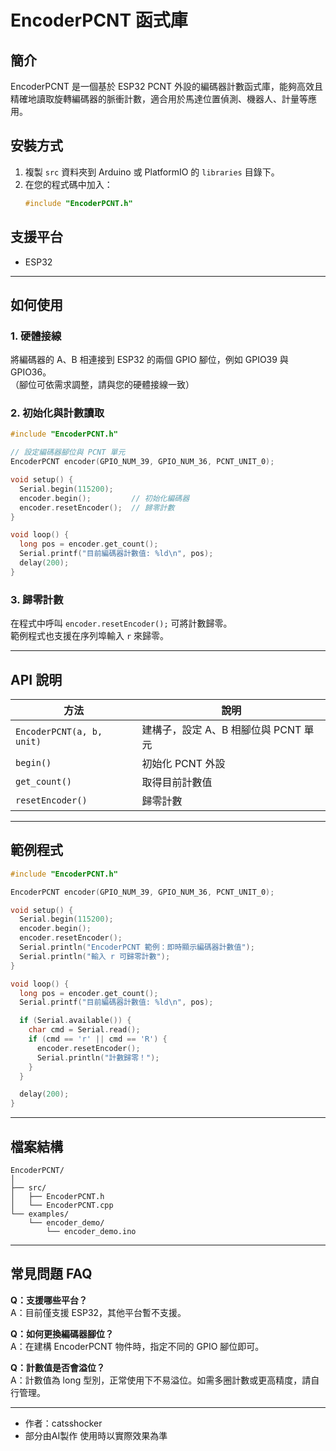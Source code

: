 # EncoderPCNT 函式庫

## 簡介
EncoderPCNT 是一個基於 ESP32 PCNT 外設的編碼器計數函式庫，能夠高效且精確地讀取旋轉編碼器的脈衝計數，適合用於馬達位置偵測、機器人、計量等應用。

## 安裝方式
1. 複製 `src` 資料夾到 Arduino 或 PlatformIO 的 `libraries` 目錄下。
2. 在您的程式碼中加入：
   ```cpp
   #include "EncoderPCNT.h"
   ```

## 支援平台
- ESP32

---

## 如何使用

### 1. 硬體接線
將編碼器的 A、B 相連接到 ESP32 的兩個 GPIO 腳位，例如 GPIO39 與 GPIO36。  
（腳位可依需求調整，請與您的硬體接線一致）

### 2. 初始化與計數讀取

```cpp
#include "EncoderPCNT.h"

// 設定編碼器腳位與 PCNT 單元
EncoderPCNT encoder(GPIO_NUM_39, GPIO_NUM_36, PCNT_UNIT_0);

void setup() {
  Serial.begin(115200);
  encoder.begin();         // 初始化編碼器
  encoder.resetEncoder();  // 歸零計數
}

void loop() {
  long pos = encoder.get_count();
  Serial.printf("目前編碼器計數值: %ld\n", pos);
  delay(200);
}
```

### 3. 歸零計數
在程式中呼叫 `encoder.resetEncoder();` 可將計數歸零。  
範例程式也支援在序列埠輸入 `r` 來歸零。

---

## API 說明

| 方法                | 說明                       |
|---------------------|----------------------------|
| `EncoderPCNT(a, b, unit)` | 建構子，設定 A、B 相腳位與 PCNT 單元 |
| `begin()`           | 初始化 PCNT 外設           |
| `get_count()`       | 取得目前計數值             |
| `resetEncoder()`    | 歸零計數                   |

---

## 範例程式

```cpp
#include "EncoderPCNT.h"

EncoderPCNT encoder(GPIO_NUM_39, GPIO_NUM_36, PCNT_UNIT_0);

void setup() {
  Serial.begin(115200);
  encoder.begin();
  encoder.resetEncoder();
  Serial.println("EncoderPCNT 範例：即時顯示編碼器計數值");
  Serial.println("輸入 r 可歸零計數");
}

void loop() {
  long pos = encoder.get_count();
  Serial.printf("目前編碼器計數值: %ld\n", pos);

  if (Serial.available()) {
    char cmd = Serial.read();
    if (cmd == 'r' || cmd == 'R') {
      encoder.resetEncoder();
      Serial.println("計數歸零！");
    }
  }

  delay(200);
}
```

---

## 檔案結構

```
EncoderPCNT/
│
├── src/
│   ├── EncoderPCNT.h
│   └── EncoderPCNT.cpp
└── examples/
    └── encoder_demo/
        └── encoder_demo.ino
```

---

## 常見問題 FAQ

**Q：支援哪些平台？**  
A：目前僅支援 ESP32，其他平台暫不支援。

**Q：如何更換編碼器腳位？**  
A：在建構 EncoderPCNT 物件時，指定不同的 GPIO 腳位即可。

**Q：計數值是否會溢位？**  
A：計數值為 long 型別，正常使用下不易溢位。如需多圈計數或更高精度，請自行管理。

---


- 作者：catsshocker
- 部分由AI製作 使用時以實際效果為準
